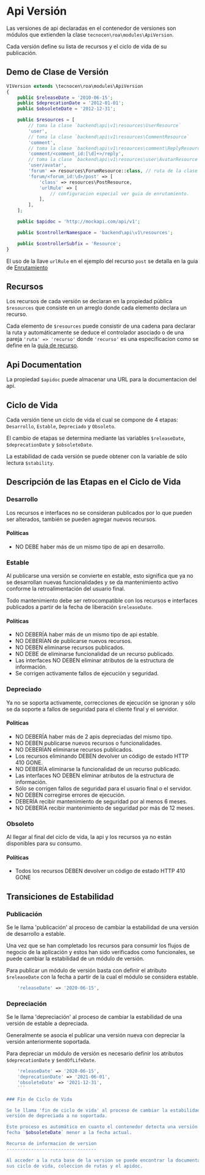 Api Versión
===========

Las versiones de api declaradas en el contenedor de versiones son módulos que
extienden la clase `tecnocen\roa\modules\ApiVersion`.

Cada versión define su lista de recursos y el ciclo de vida de su publicación.

Demo de Clase de Versión
------------------------

```php
V1Version extends \tecnocen\roa\modules\ApiVersion
{
    public $releaseDate = '2010-06-15';
    public $deprecationDate = '2012-01-01';
    public $obsoleteDate = '2012-12-31';

    public $resources = [
        // toma la clase `backend\api\v1\resources\UserResource`
        'user',
        // toma la clase `backend\api\v1\resources\CommentResource`
        'comment',
        // toma la clase `backend\api\v1\resources\comment\ReplyResource`
        'comment/<comment_id:[\d]+>/reply',
        // toma la clase `backend\api\v1\resources\user\AvatarResource`
        'user/avatar',
        'forum' => resources\ForumResource::class, // ruta de la clase
        'forum/<forum_id:\d>/post' => [
            'class' => resources\PostResource,
            'urlRule' => [
                // configuracion especial ver guia de enrutamiento.
            ],
        ],
    ];

    public $apidoc = 'http://mockapi.com/api/v1';

    public $controllerNamespace = 'backend\api\v1\resources';

    public $controllerSubfix = 'Resource';
}
```

El uso de la llave `urlRule` en el ejemplo del recurso `post` se detalla en la
guia de [Enrutamiento](routing.md)

Recursos
--------

Los recursos de cada versión se declaran en la propiedad pública `$resources`
que consiste en un arreglo donde cada elemento declara un recurso.

Cada elemento de `$resources` puede consistir de una cadena para declarar la
ruta y automáticamente se deduce el controlador asociado o de una pareja
`'ruta' => 'recurso'` donde `'recurso'` es una especificacion como se define en
la [guia de recurso](roa-resource.md).

Api Documentation
-----------------

La propiedad `$apidoc` puede almacenar una URL para la documentacion del api.

Ciclo de Vida
-------------

Cada versión tiene un ciclo de vida el cual se compone de 4 etapas:
`Desarrollo`, `Estable`, `Depreciado` y `Obsoleto`.

El cambio de etapas se determina mediante las variables `$releaseDate`,
`$deprecationDate` y `$obsoleteDate`.

La estabilidad de cada versión se puede obtener con la variable de sólo lectura
`$stability`.

Descripción de las Etapas en el Ciclo de Vida
---------------------------------------------

### Desarrollo

Los recursos e interfaces no se consideran publicados por lo que pueden ser
alterados, también se pueden agregar nuevos recursos.

#### Políticas

- NO DEBE haber más de un mismo tipo de api en desarrollo.

### Estable

Al publicarse una versión se convierte en estable, esto significa que ya no se
desarrollan nuevas funcionalidades y se da mantenimiento activo conforme la
retroalimentación del usuario final.

Todo mantenimiento debe ser retrocompatible con los recursos e interfaces
publicados a partir de la fecha de liberación `$releaseDate`.

#### Políticas

- NO DEBERÍA haber más de un mismo tipo de api estable.
- NO DEBERÍAN de publicarse nuevos recursos.
- NO DEBEN eliminarse recursos publicados.
- NO DEBE de eliminarse funcionalidad de un recurso publicado.
- Las interfaces NO DEBEN eliminar atributos de la estructura de información.
- Se corrigen activamente fallos de ejecución y seguridad.


### Depreciado

Ya no se soporta activamente, correcciones de ejecución se ignoran y sólo se da
soporte a fallos de seguridad para el cliente final y el servidor.

#### Politicas

- NO DEBERÍA haber más de 2 apis depreciadas del mismo tipo.
- NO DEBEN publicarse nuevos recursos o funcionalidades.
- NO DEBERÍAN eliminarse recursos publicados.
- Los recursos eliminando DEBEN devolver un código de estado HTTP 410 GONE.
- NO DEBERÍA eliminarse la funcionalidad de un recurso publicado.
- Las interfaces NO DEBEN eliminar atributos de la estructura de información.
- Sólo se corrigen fallos de seguridad para el usuario final o el servidor.
- NO DEBEN corregirse errores de ejecución.
- DEBERÍA recibir mantenimiento de seguridad por al menos 6 meses.
- NO DEBERÍA recibir mantenimiento de seguridad por más de 12 meses.

### Obsoleto

Al llegar al final del ciclo de vida, la api y los recursos ya no están
disponibles para su consumo.

#### Políticas

- Todos los recursos DEBEN devolver un código de estado HTTP 410 GONE

Transiciones de Estabilidad
---------------------------

### Publicación

Se le llama 'publicación' al proceso de cambiar la estabilidad de una versión
de desarrollo a estable.

Una vez que se han completado los recursos para consumir los flujos de negocio
de la aplicación y estos han sido verificados como funcionales, se puede cambiar
la estabilidad de un módulo de versión.

Para publicar un módulo de versión basta con definir el atributo `$releaseDate`
con la fecha a partir de la cual el módulo se considera estable.

```php
    'releaseDate' => '2020-06-15',
```

### Depreciación

Se le llama 'depreciación' al proceso de cambiar la estabilidad de una versión de
estable a depreciada.

Generalmente se asocia el publicar una versión nueva con depreciar la versión
anteriormente soportada.

Para depreciar un módulo de versión es necesario definir los atributos
`$deprecationDate` y `$endOfLifeDate`.

```php
    'releaseDate' => '2020-06-15',
    'deprecationDate' => '2021-06-01',
    'obsoleteDate' => '2021-12-31',
	```

### Fin de Ciclo de Vida

Se le llama 'fin de ciclo de vida' al proceso de cambiar la estabilidad de una
versión de depreciada a no soportada.

Este proceso es automático en cuanto el contenedor detecta una versión con una
fecha `$obsoleteDate` menor a la fecha actual.

Recurso de informacion de version
---------------------------------

Al acceder a la ruta base de la version se puede encontrar la documentacion de
sus ciclo de vida, coleccion de rutas y el apidoc.
